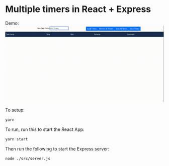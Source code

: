 # Multiple timers in React + Express

Demo:
![example](img/example.gif)

To setup:
```bash
yarn
```

To run, run this to start the React App:
```bash
yarn start
```
Then run the following to start the Express server:
```bash
node ./src/server.js
```